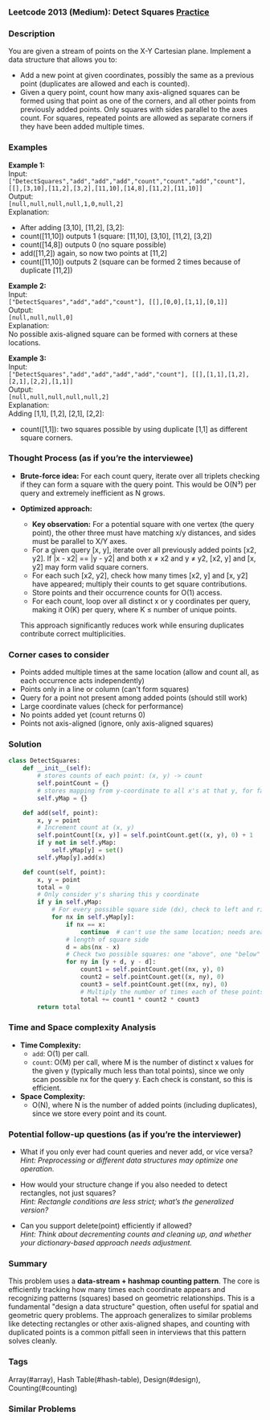 ### Leetcode 2013 (Medium): Detect Squares [Practice](https://leetcode.com/problems/detect-squares)

### Description  
You are given a stream of points on the X-Y Cartesian plane. Implement a data structure that allows you to:
- Add a new point at given coordinates, possibly the same as a previous point (duplicates are allowed and each is counted).
- Given a query point, count how many axis-aligned squares can be formed using that point as one of the corners, and all other points from previously added points. Only squares with sides parallel to the axes count. For squares, repeated points are allowed as separate corners if they have been added multiple times.

### Examples  

**Example 1:**  
Input:  
`["DetectSquares","add","add","add","count","count","add","count"], [[],[3,10],[11,2],[3,2],[11,10],[14,8],[11,2],[11,10]]`  
Output:  
`[null,null,null,null,1,0,null,2]`  
Explanation:  
- After adding [3,10], [11,2], [3,2]:
- count([11,10]) outputs 1 (square: [11,10], [3,10], [11,2], [3,2])
- count([14,8]) outputs 0 (no square possible)
- add([11,2]) again, so now two points at [11,2]
- count([11,10]) outputs 2 (square can be formed 2 times because of duplicate [11,2])

**Example 2:**  
Input:  
`["DetectSquares","add","add","count"], [[],[0,0],[1,1],[0,1]]`  
Output:  
`[null,null,null,0]`  
Explanation:  
No possible axis-aligned square can be formed with corners at these locations.

**Example 3:**  
Input:  
`["DetectSquares","add","add","add","add","count"], [[],[1,1],[1,2],[2,1],[2,2],[1,1]]`  
Output:  
`[null,null,null,null,null,2]`  
Explanation:  
Adding [1,1], [1,2], [2,1], [2,2]:
- count([1,1]): two squares possible by using duplicate [1,1] as different square corners.

### Thought Process (as if you’re the interviewee)  
- **Brute-force idea:** For each count query, iterate over all triplets checking if they can form a square with the query point. This would be O(N³) per query and extremely inefficient as N grows.
- **Optimized approach:**  
  - **Key observation:** For a potential square with one vertex (the query point), the other three must have matching x/y distances, and sides must be parallel to X/Y axes.
  - For a given query [x, y], iterate over all previously added points [x2, y2]. If |x - x2| == |y - y2| and both x ≠ x2 and y ≠ y2, [x2, y] and [x, y2] may form valid square corners.
  - For each such [x2, y2], check how many times [x2, y] and [x, y2] have appeared; multiply their counts to get square contributions.
  - Store points and their occurrence counts for O(1) access.
  - For each count, loop over all distinct x or y coordinates per query, making it O(K) per query, where K ≤ number of unique points.

  This approach significantly reduces work while ensuring duplicates contribute correct multiplicities.

### Corner cases to consider  
- Points added multiple times at the same location (allow and count all, as each occurrence acts independently)
- Points only in a line or column (can't form squares)
- Query for a point not present among added points (should still work)
- Large coordinate values (check for performance)
- No points added yet (count returns 0)
- Points not axis-aligned (ignore, only axis-aligned squares)

### Solution

```python
class DetectSquares:
    def __init__(self):
        # stores counts of each point: (x, y) -> count
        self.pointCount = {}
        # stores mapping from y-coordinate to all x's at that y, for faster lookup
        self.yMap = {}

    def add(self, point):
        x, y = point
        # Increment count at (x, y)
        self.pointCount[(x, y)] = self.pointCount.get((x, y), 0) + 1
        if y not in self.yMap:
            self.yMap[y] = set()
        self.yMap[y].add(x)

    def count(self, point):
        x, y = point
        total = 0
        # Only consider y's sharing this y coordinate
        if y in self.yMap:
            # For every possible square side (dx), check to left and right
            for nx in self.yMap[y]:
                if nx == x:
                    continue  # can't use the same location; needs area
                # length of square side
                d = abs(nx - x)
                # Check two possible squares: one "above", one "below"
                for ny in [y + d, y - d]:
                    count1 = self.pointCount.get((nx, y), 0)
                    count2 = self.pointCount.get((x, ny), 0)
                    count3 = self.pointCount.get((nx, ny), 0)
                    # Multiply the number of times each of these points has appeared
                    total += count1 * count2 * count3
        return total
```

### Time and Space complexity Analysis  

- **Time Complexity:**  
  - `add`: O(1) per call.  
  - `count`: O(M) per call, where M is the number of distinct x values for the given y (typically much less than total points), since we only scan possible nx for the query y. Each check is constant, so this is efficient.
- **Space Complexity:**  
  - O(N), where N is the number of added points (including duplicates), since we store every point and its count.

### Potential follow-up questions (as if you’re the interviewer)  

- What if you only ever had count queries and never add, or vice versa?  
  *Hint: Preprocessing or different data structures may optimize one operation.*

- How would your structure change if you also needed to detect rectangles, not just squares?  
  *Hint: Rectangle conditions are less strict; what’s the generalized version?*

- Can you support delete(point) efficiently if allowed?  
  *Hint: Think about decrementing counts and cleaning up, and whether your dictionary-based approach needs adjustment.*

### Summary
This problem uses a **data-stream + hashmap counting pattern**. The core is efficiently tracking how many times each coordinate appears and recognizing patterns (squares) based on geometric relationships. This is a fundamental "design a data structure" question, often useful for spatial and geometric query problems. The approach generalizes to similar problems like detecting rectangles or other axis-aligned shapes, and counting with duplicated points is a common pitfall seen in interviews that this pattern solves cleanly.

### Tags
Array(#array), Hash Table(#hash-table), Design(#design), Counting(#counting)

### Similar Problems
